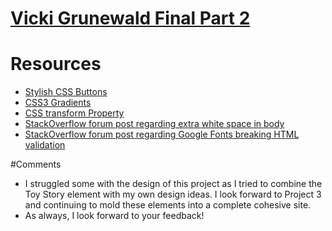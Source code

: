 # [Vicki Grunewald Final Part 2](https://github.com/vgrunewald/project_final2_grunewald_victoria)

# Resources
* [Stylish CSS Buttons](http://callmenick.com/post/stylish-css-buttons)
* [CSS3 Gradients](http://www.w3schools.com/css/css3_gradients.asp)
* [CSS transform Property](http://www.w3schools.com/cssref/css3_pr_transform.asp)
* [StackOverflow forum post regarding extra white space in body](http://stackoverflow.com/questions/4617872/white-space-showing-up-on-right-side-of-page-when-background-image-should-extend)
* [StackOverflow forum post regarding Google Fonts breaking HTML validation](http://stackoverflow.com/questions/22466913/google-fonts-url-break-html5-validation-on-w3-org)

#Comments
* I struggled some with the design of this project as I tried to combine the Toy Story element with my own design ideas. I look forward to Project 3 and continuing to mold these elements into a complete cohesive site. 
* As always, I look forward to your feedback! 
